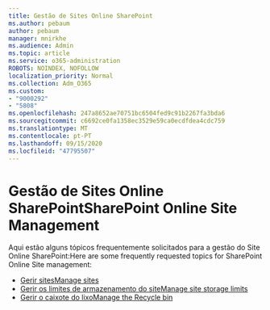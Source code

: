 ```yaml
---
title: Gestão de Sites Online SharePoint
ms.author: pebaum
author: pebaum
manager: mnirkhe
ms.audience: Admin
ms.topic: article
ms.service: o365-administration
ROBOTS: NOINDEX, NOFOLLOW
localization_priority: Normal
ms.collection: Adm_O365
ms.custom:
- "9000292"
- "5808"
ms.openlocfilehash: 247a8652ae70751bc6504fed9c91b2267fa3bda6
ms.sourcegitcommit: c6692ce0fa1358ec3529e59ca0ecdfdea4cdc759
ms.translationtype: MT
ms.contentlocale: pt-PT
ms.lasthandoff: 09/15/2020
ms.locfileid: "47795507"
---
```

# <a name="sharepoint-online-site-management"></a><span data-ttu-id="27086-102">Gestão de Sites Online SharePoint</span><span class="sxs-lookup"><span data-stu-id="27086-102">SharePoint Online Site Management</span></span>

<span data-ttu-id="27086-103">Aqui estão alguns tópicos frequentemente solicitados para a gestão do Site Online SharePoint:</span><span class="sxs-lookup"><span data-stu-id="27086-103">Here are some frequently requested topics for SharePoint Online Site management:</span></span>

- [<span data-ttu-id="27086-104">Gerir sites</span><span class="sxs-lookup"><span data-stu-id="27086-104">Manage sites</span></span>](https://docs.microsoft.com/sharepoint/manage-sites-in-new-admin-center)
- [<span data-ttu-id="27086-105">Gerir os limites de armazenamento do site</span><span class="sxs-lookup"><span data-stu-id="27086-105">Manage site storage limits</span></span>](https://docs.microsoft.com/sharepoint/manage-site-collection-storage-limits)
- [<span data-ttu-id="27086-106">Gerir o caixote do lixo</span><span class="sxs-lookup"><span data-stu-id="27086-106">Manage the Recycle bin</span></span>](https://support.microsoft.com/office/8a6c2198-910e-42dc-9a9c-bc5bc4f327da)